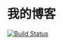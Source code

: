 # 我的博客
[![Build Status](https://travis-ci.org/wanzheng90/wanzheng90.github.io.svg?branch=hexo)](https://travis-ci.org/wanzheng90/wanzheng90.github.io)

